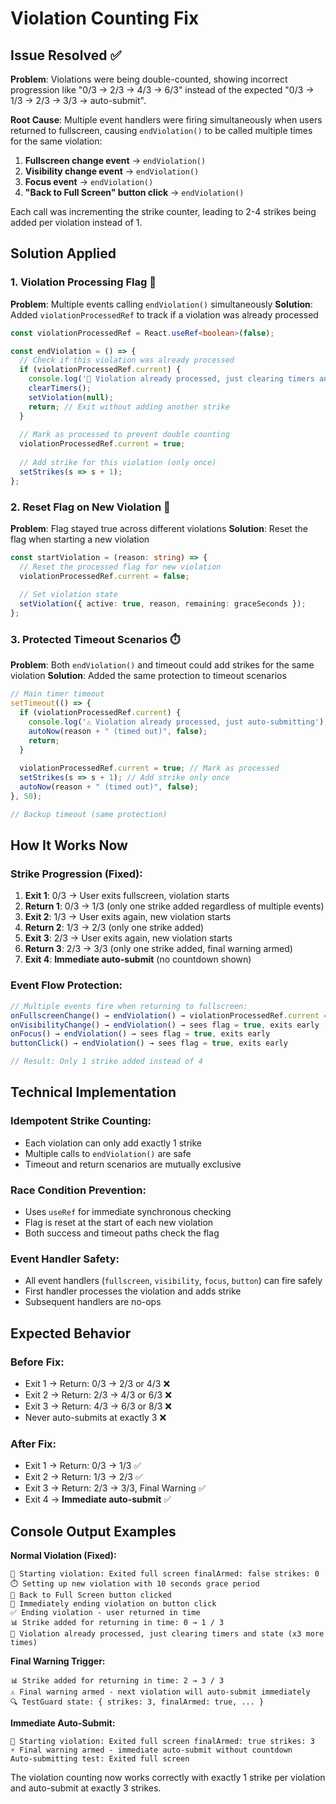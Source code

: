 # Violation Counting Fix

## Issue Resolved ✅

**Problem**: Violations were being double-counted, showing incorrect progression like "0/3 → 2/3 → 4/3 → 6/3" instead of the expected "0/3 → 1/3 → 2/3 → 3/3 → auto-submit".

**Root Cause**: Multiple event handlers were firing simultaneously when users returned to fullscreen, causing `endViolation()` to be called multiple times for the same violation:

1. **Fullscreen change event** → `endViolation()`
2. **Visibility change event** → `endViolation()` 
3. **Focus event** → `endViolation()`
4. **"Back to Full Screen" button click** → `endViolation()`

Each call was incrementing the strike counter, leading to 2-4 strikes being added per violation instead of 1.

## Solution Applied

### **1. Violation Processing Flag** 🏁

**Problem**: Multiple events calling `endViolation()` simultaneously
**Solution**: Added `violationProcessedRef` to track if a violation was already processed

```typescript
const violationProcessedRef = React.useRef<boolean>(false);

const endViolation = () => {
  // Check if this violation was already processed
  if (violationProcessedRef.current) {
    console.log('🔕 Violation already processed, just clearing timers and state');
    clearTimers();
    setViolation(null);
    return; // Exit without adding another strike
  }
  
  // Mark as processed to prevent double counting
  violationProcessedRef.current = true;
  
  // Add strike for this violation (only once)
  setStrikes(s => s + 1);
};
```

### **2. Reset Flag on New Violation** 🔄

**Problem**: Flag stayed true across different violations
**Solution**: Reset the flag when starting a new violation

```typescript
const startViolation = (reason: string) => {
  // Reset the processed flag for new violation
  violationProcessedRef.current = false;
  
  // Set violation state
  setViolation({ active: true, reason, remaining: graceSeconds });
};
```

### **3. Protected Timeout Scenarios** ⏱️

**Problem**: Both `endViolation()` and timeout could add strikes for the same violation
**Solution**: Added the same protection to timeout scenarios

```typescript
// Main timer timeout
setTimeout(() => {
  if (violationProcessedRef.current) {
    console.log('⚠️ Violation already processed, just auto-submitting');
    autoNow(reason + " (timed out)", false);
    return;
  }
  
  violationProcessedRef.current = true; // Mark as processed
  setStrikes(s => s + 1); // Add strike only once
  autoNow(reason + " (timed out)", false);
}, 50);

// Backup timeout (same protection)
```

## How It Works Now

### **Strike Progression (Fixed):**
1. **Exit 1**: 0/3 → User exits fullscreen, violation starts
2. **Return 1**: 0/3 → 1/3 (only one strike added regardless of multiple events)
3. **Exit 2**: 1/3 → User exits again, new violation starts
4. **Return 2**: 1/3 → 2/3 (only one strike added)
5. **Exit 3**: 2/3 → User exits again, new violation starts
6. **Return 3**: 2/3 → 3/3 (only one strike added, final warning armed)
7. **Exit 4**: **Immediate auto-submit** (no countdown shown)

### **Event Flow Protection:**
```typescript
// Multiple events fire when returning to fullscreen:
onFullscreenChange() → endViolation() → violationProcessedRef.current = true
onVisibilityChange() → endViolation() → sees flag = true, exits early
onFocus() → endViolation() → sees flag = true, exits early
buttonClick() → endViolation() → sees flag = true, exits early

// Result: Only 1 strike added instead of 4
```

## Technical Implementation

### **Idempotent Strike Counting:**
- Each violation can only add exactly 1 strike
- Multiple calls to `endViolation()` are safe
- Timeout and return scenarios are mutually exclusive

### **Race Condition Prevention:**
- Uses `useRef` for immediate synchronous checking
- Flag is reset at the start of each new violation
- Both success and timeout paths check the flag

### **Event Handler Safety:**
- All event handlers (`fullscreen`, `visibility`, `focus`, `button`) can fire safely
- First handler processes the violation and adds strike
- Subsequent handlers are no-ops

## Expected Behavior

### **Before Fix:**
- Exit 1 → Return: 0/3 → 2/3 or 4/3 ❌
- Exit 2 → Return: 2/3 → 4/3 or 6/3 ❌  
- Exit 3 → Return: 4/3 → 6/3 or 8/3 ❌
- Never auto-submits at exactly 3 ❌

### **After Fix:**
- Exit 1 → Return: 0/3 → 1/3 ✅
- Exit 2 → Return: 1/3 → 2/3 ✅
- Exit 3 → Return: 2/3 → 3/3, Final Warning ✅
- Exit 4 → **Immediate auto-submit** ✅

## Console Output Examples

**Normal Violation (Fixed):**
```
🚨 Starting violation: Exited full screen finalArmed: false strikes: 0
⏱️ Setting up new violation with 10 seconds grace period
🔴 Back to Full Screen button clicked
🔄 Immediately ending violation on button click
✅ Ending violation - user returned in time
📊 Strike added for returning in time: 0 → 1 / 3
🔕 Violation already processed, just clearing timers and state (x3 more times)
```

**Final Warning Trigger:**
```
📊 Strike added for returning in time: 2 → 3 / 3
⚠️ Final warning armed - next violation will auto-submit immediately
🔍 TestGuard state: { strikes: 3, finalArmed: true, ... }
```

**Immediate Auto-Submit:**
```
🚨 Starting violation: Exited full screen finalArmed: true strikes: 3
⚡ Final warning armed - immediate auto-submit without countdown
Auto-submitting test: Exited full screen
```

The violation counting now works correctly with exactly 1 strike per violation and auto-submit at exactly 3 strikes.
